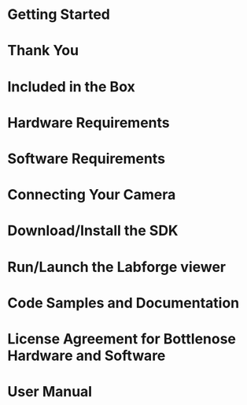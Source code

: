 # Getting Started
# Thank You
# Included in the Box
# Hardware Requirements
# Software Requirements
# Connecting Your Camera
# Download/Install the SDK
# Run/Launch the Labforge viewer
# Code Samples and Documentation
# License Agreement for Bottlenose Hardware and Software

# User Manual
